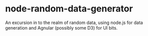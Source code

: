 # node-random-data-generator
An excursion in to the realm of random data, using node.js for data generation and Agnular (possibly some D3) for UI bits.
